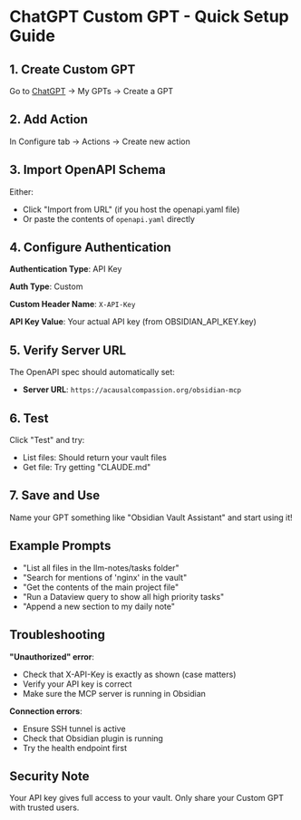 # ChatGPT Custom GPT - Quick Setup Guide

## 1. Create Custom GPT
Go to [ChatGPT](https://chat.openai.com) → My GPTs → Create a GPT

## 2. Add Action
In Configure tab → Actions → Create new action

## 3. Import OpenAPI Schema
Either:
- Click "Import from URL" (if you host the openapi.yaml file)
- Or paste the contents of `openapi.yaml` directly

## 4. Configure Authentication

**Authentication Type**: API Key

**Auth Type**: Custom

**Custom Header Name**: `X-API-Key`

**API Key Value**: Your actual API key (from OBSIDIAN_API_KEY.key)

## 5. Verify Server URL

The OpenAPI spec should automatically set:
- **Server URL**: `https://acausalcompassion.org/obsidian-mcp`

## 6. Test
Click "Test" and try:
- List files: Should return your vault files
- Get file: Try getting "CLAUDE.md"

## 7. Save and Use

Name your GPT something like "Obsidian Vault Assistant" and start using it!

## Example Prompts

- "List all files in the llm-notes/tasks folder"
- "Search for mentions of 'nginx' in the vault"
- "Get the contents of the main project file"
- "Run a Dataview query to show all high priority tasks"
- "Append a new section to my daily note"

## Troubleshooting

**"Unauthorized" error**: 
- Check that X-API-Key is exactly as shown (case matters)
- Verify your API key is correct
- Make sure the MCP server is running in Obsidian

**Connection errors**:
- Ensure SSH tunnel is active
- Check that Obsidian plugin is running
- Try the health endpoint first

## Security Note

Your API key gives full access to your vault. Only share your Custom GPT with trusted users.